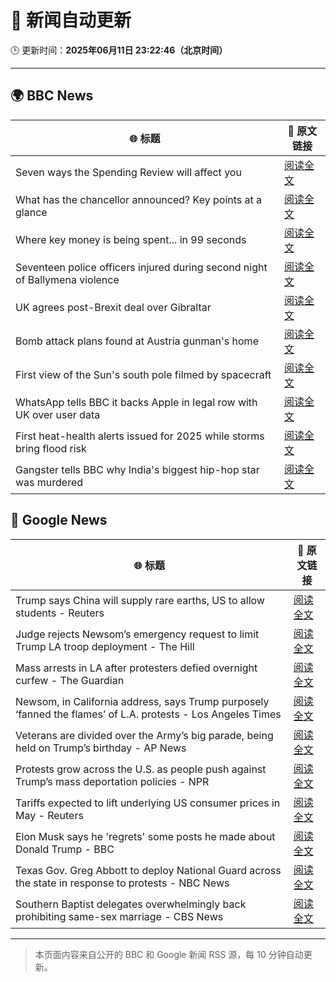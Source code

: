 # 🧠 新闻自动更新

🕒 更新时间：**2025年06月11日 23:22:46（北京时间）**

---

## 🌍 BBC News

| 🌐 标题 | 🔗 原文链接 |
|--------|-------------|
| Seven ways the Spending Review will affect you | [阅读全文](https://www.bbc.com/news/articles/czdyzrm99g2o) |
| What has the chancellor announced? Key points at a glance | [阅读全文](https://www.bbc.com/news/articles/clyr170qm19o) |
| Where key money is being spent... in 99 seconds | [阅读全文](https://www.bbc.com/news/videos/cvgvxl13nz2o) |
| Seventeen police officers injured during  second night of Ballymena violence | [阅读全文](https://www.bbc.com/news/articles/c0k3le25r8ro) |
| UK agrees post-Brexit deal over Gibraltar | [阅读全文](https://www.bbc.com/news/articles/cd903neydwjo) |
| Bomb attack plans found at Austria gunman's home | [阅读全文](https://www.bbc.com/news/articles/cm2kdy74v7go) |
| First view of the Sun's south pole filmed by spacecraft | [阅读全文](https://www.bbc.com/news/articles/clyqry9ppl9o) |
| WhatsApp tells BBC it backs Apple in legal row with UK over user data | [阅读全文](https://www.bbc.com/news/articles/cgmjrn42wdwo) |
| First heat-health alerts issued for 2025 while storms bring flood risk | [阅读全文](https://www.bbc.com/weather/articles/c4grkg27269o) |
| Gangster tells BBC why India's biggest hip-hop star was murdered | [阅读全文](https://www.bbc.com/news/articles/c87j5v4xjxqo) |

## 📰 Google News

| 🌐 标题 | 🔗 原文链接 |
|--------|-------------|
| Trump says China will supply rare earths, US to allow students - Reuters | [阅读全文](https://news.google.com/rss/articles/CBMiqgFBVV95cUxPRVF0ZjU4QWZPRk04WHRXMDd2ek8talo3VmZXcEVJQ0lxOGZYZnRVdkhrb2x1MUZWald3ZDJmUVdVbkQwQnI5MEY1YktoR3hkbkNodjhrYkx3UkJER05CSWdBd29sdXdubXFNWHpvQzRJNENlYl9ReGVyQnhyQ2JVTTcwbmt6dWtpMnZ5VnQxQVJzbjVsb2taajJiaU1GeG1QLXp2a2hpVTZ6Zw?oc=5) |
| Judge rejects Newsom’s emergency request to limit Trump LA troop deployment - The Hill | [阅读全文](https://news.google.com/rss/articles/CBMilwFBVV95cUxOTVplQktCMFBNY1FQMWg3UHVOUEdROUtxSHhoVW5OTHJrd3M0U3dzU3NiMTFmX1RPOXY4d2l2OVl3WWFYSjM0bTVrTkV0aThoenI3RTRzWkY4V0RiVXcxUlp1dUw5MlBSN19nTDlzbUN1QU1vM0U1WWFXNmU2SzVzYm5kYXJlNmdNc2ZSRDcxQUJkOFFlOU4w0gGcAUFVX3lxTE4zR1Zic2JfSmItZEczSHBnN01ZVDNRdE1zX09mcVppLThab3BwSkJ5dUtERWVsYUZDMlN2X2s0c0d4XzJNcDNmV3IzSUF2Mzdiako0LWJ4VWNTTVlsaTcyblpyeFpJUFZ1YW1CaXROci1PZmRTb1VrSHZDRGczcnFDWExkZEJGQjRqUnV6T1Z1S1hvdjRxWnQ3cEpETw?oc=5) |
| Mass arrests in LA after protesters defied overnight curfew - The Guardian | [阅读全文](https://news.google.com/rss/articles/CBMioAFBVV95cUxPVnVXRW5CYndudGNGdndFTTBHUG9iajcybkdMd29OUm5OY2U3cTN3QUFBZW0yMFluZ0VjVWNyMFhzdG5TMTBDUFJ1QnpTaTdvVGlKemprdmk2aUJwVzd5QjJDS2t5THQzMWZOeW5US3h4c2JqaVZNNG9ZNV8xS3hFNklaTDdLd1pITXU5Rk5xSEdvVlFEZ29rWmFiQndsdUVs?oc=5) |
| Newsom, in California address, says Trump purposely ‘fanned the flames’ of L.A. protests - Los Angeles Times | [阅读全文](https://news.google.com/rss/articles/CBMilgFBVV95cUxNRTB6N3hCNmRKdUd0VFJXZnJYcUhnVmZlMkJZckw2NlM0OG12azlwYlhyZVp1VVFyc2Y1TXRDMzVwREtjdXBLTmRVc3ZPdXdMNUZCNXFSWlotQmxFNS1xQWYyZ0NwaU02ejM4My1fNzdEMFFNNjVEUFpVMFQ0ZDZsNUhMSURPYmxDYVd6QlFXNzVhQ05nTFE?oc=5) |
| Veterans are divided over the Army’s big parade, being held on Trump’s birthday - AP News | [阅读全文](https://news.google.com/rss/articles/CBMipwFBVV95cUxPUUt1ZjNabDNvQzVGaXBrSklSX0ptT2h4eEtNbFNVX3hBd1RaSGNSUUVHY3FyTFVrQ2daVE9Xa1ZYRlQxMUdGa1l0dFV3NXphV2pSSEFxemRzMWtNUkR5dXlPZVd2d25kM0hsakRxTFYyNUNxbjFQaGdxSmxHdkxid0ZyYVBfSVNwWDJHYkYyLU5RaXdzazZtQnFudGNqMnRBZ0FrS3Vnbw?oc=5) |
| Protests grow across the U.S. as people push against Trump’s mass deportation policies - NPR | [阅读全文](https://news.google.com/rss/articles/CBMiyAFBVV95cUxPSzY0MWE0NWxsUDR1a3ZBVXVSY2VHZm5Ob1ctSURIOE9fRE1qUkFHTmdYZFMydmIxUDNVVzhDWTdtRWJoM0FwZ0d6cjVEb0FjcFZDczRwSTZkN19EcDVzNEZzR1VYaGVmTUJCUzZlLWdUeXJwSHZkLWI1dFVSdnhPV1FCSExXZTZkTnk1NmtUcTBhTWZpS3MtSUpyeFd6TGlFdElZLXJ3NHhIWF9EQUhIQUJIWUdYeGlwcWt1aGVqN1pNcWRxV2Fmag?oc=5) |
| Tariffs expected to lift underlying US consumer prices in May - Reuters | [阅读全文](https://news.google.com/rss/articles/CBMioAFBVV95cUxPRGY1Y2VCMUtfakxpeTEzMm00WEFndXFCZU5zdVFENkp3VTJmbHQ0bm1vamRwNGRBVlpyamtXeTVpLUVlQVN4TDh0YklRVTNNSUx4dDA0emxhQzE1NnNJSHRHalVwaTZkWG5BakZGZl9Va2hMYW5CU1ROaTFITEplS1pZdC1nVFV1VWhFSS1PeldndnV6SVRtTzlzMWY5U2Vi?oc=5) |
| Elon Musk says he 'regrets' some posts he made about Donald Trump - BBC | [阅读全文](https://news.google.com/rss/articles/CBMiWkFVX3lxTFBhRlNWeHI4MG94QXRHTW9GTFZheHhERzRKY1p4a2FzMVE2RmFaT1BFbFBkQnlCQkgtTlROUUtlLXFzUjMzdUtvWWdNWEpYX25sWjNJREtkLUt4UdIBX0FVX3lxTE9qOTFXSXNWSUtOZUhEX0hzeEpucjJOUk5xNVl5bmdVMXZEUXZ3dnVNay1DVno1TFp3VGtUdnRTUjZ0bHotZE5LaEUtdk84VDVodkRkRzNnM28xUGljQS1V?oc=5) |
| Texas Gov. Greg Abbott to deploy National Guard across the state in response to protests - NBC News | [阅读全文](https://news.google.com/rss/articles/CBMinwFBVV95cUxNc05rVGVCN2dtS2tqS3hZMkdnaGhRWjNzWmREY19nLWdrNkQ2TC1CLW14TFJnNkI4TnRQMEJWTFhrQzNodnk0ZXhsOUJ0X25nRFNCZkJLV1lUN1p2aFVvSXRzWnNvbENsci1RVEtOeEQ2NkM1bmowV19hLUw1ZmszUl85Z3lNOXFqYWtUQm5hYUhZVGx0TlctX3ViUGdaMTDSAVZBVV95cUxPMHhxMW5LejJGRktvNV9QR2dRY0VJMTY4ZDVBNGZiUzY1V3VIVUVKQ2VENzE2eU9NWnFYbUU5M1MyeXpVSjNZVzhNVGhVSW8yTEJQYUx4UQ?oc=5) |
| Southern Baptist delegates overwhelmingly back prohibiting same-sex marriage - CBS News | [阅读全文](https://news.google.com/rss/articles/CBMinwFBVV95cUxPQVdXYU9SbXRqRHNGZEgzU3RnRFdQRjBnbV9Jc3NsQjFrZU9Nd2xxLUdxM2V3ZHB6THhvSGpqcF9PcU9BRmhTNGpaV0hNdzZHbFNyRHJZTFNsX0VxRmtja1Z2c3FmTHdzU2VTMm12UV9Xdkt2R2xFZ0h1dE15U1hiZ2JaZUU2VUpfZkJlbHp6WVFKQ052U0Fxb2Ewb05lNDjSAaQBQVVfeXFMTlhDVHI0NVpyQzhPNnprV0tmdFkteFFzZE1pTkFHUHdjdC1JNUxMQ2c1LUEwMHRoa2lfMUdXRmVvYlRNT0xjX0dQby1Ma2JRRFNuMFpiMzV1dC0xTzBUTFNhSnhSMlZvV29tajdJWmE1b00yY19iUDZBdHpDVkdHWndhWTQ4S3BtQ3RNLUNnSk53cjNXdFJoYl95WnltaEpwV3hpQmc?oc=5) |

---
> 本页面内容来自公开的 BBC 和 Google 新闻 RSS 源，每 10 分钟自动更新。